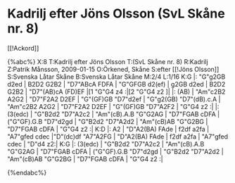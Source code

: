 # Kadrilj efter Jöns Olsson (SvL Skåne nr. 8)

[[!Ackord]]

{%abc%}
X:8
T:Kadrilj efter Jöns Olsson
T:(SvL Skåne nr. 8)
R:Kadrilj
Z:Patrik Månsson, 2009-01-15
O:Örkened, Skåne
S:efter [[!Jöns Olsson]]
S:Svenska Låtar Skåne
B:Svenska Låtar Skåne
M:2/4
L:1/16
K:G
|: "G"g2GB d2ed | B2D2 G2B2 | "D7"ABcA FDFA | "G"GFGB d2(ef) |
g2GB d2ed | B2D2 G2B2 | "D7"(AB)cA (FD)EF |[1 "G"G4 z4 :|[2 "G"G4 z2 ]|
|: (AB) | "Am"c2B2 A2G2 | "D7"F2A2 D2EF | "G"(GF)GB "D7"d2ef | "G"g2(GB) "D7"(dB).c.A | 
"Am"c2B2 A2G2 | "D7"F2A2 D2EF | "G"(GF)GB "D7"A2F2 | "G"G4 z2 :|
|: (3(edc) | "G"B2d2 "D7"A2c2 | "Am"(cB).A.B "G"G2AG | "D7"FGAB cDFA | ("G"GF).G.B "D7"d2gd |
"G"B2d2 "D7"A2d2 | "Am"(cB)AB "G"G2BG | "D7"FGAB cDFA | "G"G4 z2 :|
K:D
|: A2 | "D"A2(BA) FAde | f2df a2fa | "A7"gfed cdec |"D"(dc)df "A7"A2FG | 
"D"A2(BA) FAde | f2df a2fa | "A7"gfed cdec | "D"d4 z2:|
K:G
|: (3(edc) | "G"B2d2 "D7"A2c2 | "Am"(cB).A.B "G"G2AG | "D7"FGAB cDFA | ("G"GF).G.B "D7"d2gd |
"G"B2d2 "D7"A2d2 | "Am"(cB)AB "G"G2BG | "D7"FGAB cDFA | "G"G4 z2 :|

{%endabc%}


